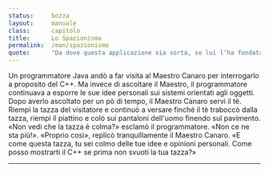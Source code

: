 ```yaml
---
status:     bozza 
layout:     manuale
class:      capitolo
title:      Lo Spazionismo
permalink:  /man/spazionismo
quote:      "Da dove questa applicazione sia sorta, se lui l’ha fondata oppure no: lui che la sorveglia nel più alto dei cieli, lui solo lo sa, o forse non lo sa."
---
```


Un programmatore Java andò a far visita al Maestro Canaro per interrogarlo a proposito del C++. Ma invece di ascoltare il Maestro, il programmatore continuava a esporre le sue idee personali sui sistemi orientati agli oggetti.
Dopo averlo ascoltato per un pò di tempo, il Maestro Canaro servì il tè. Riempì la tazza del visitatore e continuò a versare finché il tè traboccò dalla tazza, riempì il piattino e colò sui pantaloni dell'uomo finendo sul pavimento. 
«Non vedi che la tazza è colma?» esclamò il programmatore. «Non ce ne sta più!».
«Proprio così», replicò tranquillamente il Maestro Canaro. «E come questa tazza, tu sei colmo delle tue idee e opinioni personali. Come posso mostrarti il C++ se prima non svuoti la tua tazza?»

---
